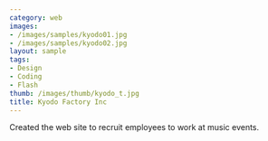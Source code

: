 ```yaml
---
category: web
images:
- /images/samples/kyodo01.jpg
- /images/samples/kyodo02.jpg
layout: sample
tags:
- Design
- Coding
- Flash
thumb: /images/thumb/kyodo_t.jpg
title: Kyodo Factory Inc
---
```

Created the web site to recruit employees to work at music events.
